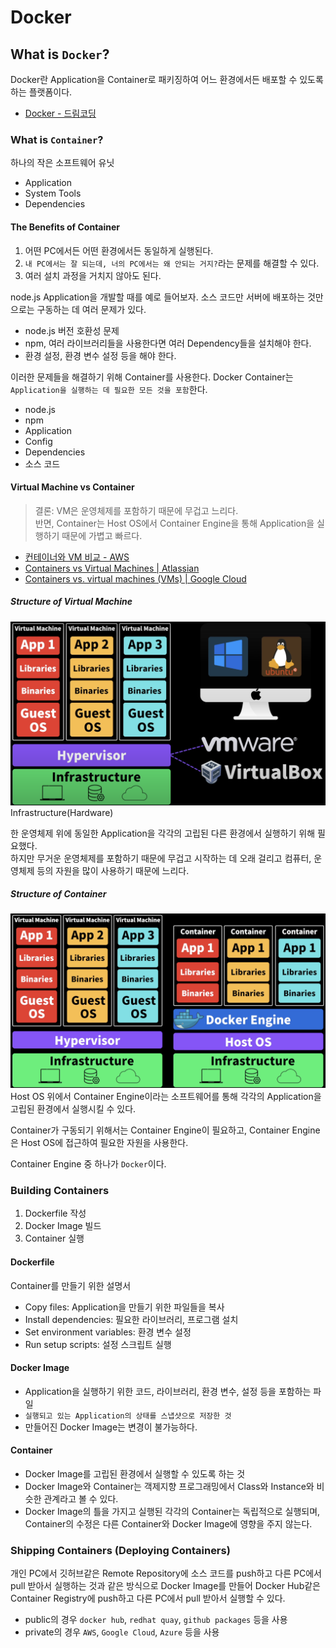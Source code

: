 # Docker

## What is `Docker`?
Docker란 Application을 Container로 패키징하여 어느 환경에서든 배포할 수 있도록 하는 플랫폼이다.

- [Docker - 드림코딩](https://www.youtube.com/watch?v=LXJhA3VWXFA)

### What is `Container`?
하나의 작은 소프트웨어 유닛
- Application
- System Tools
- Dependencies

#### The Benefits of Container
1. 어떤 PC에서든 어떤 환경에서든 동일하게 실행된다.
2. `내 PC에서는 잘 되는데, 너의 PC에서는 왜 안되는 거지?`라는 문제를 해결할 수 있다.
3. 여러 설치 과정을 거치지 않아도 된다.

node.js Application을 개발할 때를 예로 들어보자.
소스 코드만 서버에 배포하는 것만으로는 구동하는 데 여러 문제가 있다.
- node.js 버전 호환성 문제
- npm, 여러 라이브러리들을 사용한다면 여러 Dependency들을 설치해야 한다.
- 환경 설정, 환경 변수 설정 등을 해야 한다.

이러한 문제들을 해결하기 위해 Container를 사용한다.
Docker Container는 `Application을 실행하는 데 필요한 모든 것을 포함`한다.
- node.js
- npm
- Application
- Config
- Dependencies
- 소스 코드

#### Virtual Machine vs Container
> 결론: VM은 운영체제를 포함하기 때문에 무겁고 느리다.\
> 반면, Container는 Host OS에서 Container Engine을 통해 Application을 실행하기 때문에 가볍고 빠르다.

- [컨테이너와 VM 비교 - AWS](https://aws.amazon.com/ko/compare/the-difference-between-containers-and-virtual-machines/)
- [Containers vs Virtual Machines | Atlassian](https://www.atlassian.com/microservices/cloud-computing/containers-vs-vms)
- [Containers vs. virtual machines (VMs) | Google Cloud](https://cloud.google.com/discover/containers-vs-vms#:~:text=Virtual%20machines%20provide%20an%20abstracted,a%20physical%20or%20virtual%20machine.)

##### Structure of Virtual Machine
![Structure of Virtual Machine](../img/vm.png)
Infrastructure(Hardware)

한 운영체제 위에 동일한 Application을 각각의 고립된 다른 환경에서 실행하기 위해 필요했다.\
하지만 무거운 운영체제를 포함하기 때문에 무겁고 시작하는 데 오래 걸리고 컴퓨터, 운영체제 등의 자원을 많이 사용하기 때문에 느리다.

##### Structure of Container
![Structure of Container](../img/container.png)
Host OS 위에서 Container Engine이라는 소프트웨어를 통해 각각의 Application을 고립된 환경에서 실행시킬 수 있다.

Container가 구동되기 위해서는 Container Engine이 필요하고, Container Engine은 Host OS에 접근하여 필요한 자원을 사용한다.

Container Engine 중 하나가 `Docker`이다.

### Building Containers
1. Dockerfile 작성
2. Docker Image 빌드
3. Container 실행

#### Dockerfile
Container를 만들기 위한 설명서
- Copy files: Application을 만들기 위한 파일들을 복사
- Install dependencies: 필요한 라이브러리, 프로그램 설치
- Set environment variables: 환경 변수 설정
- Run setup scripts: 설정 스크립트 실행

#### Docker Image
- Application을 실행하기 위한 코드, 라이브러리, 환경 변수, 설정 등을 포함하는 파일
- `실행되고 있는 Application의 상태를 스냅샷으로 저장한 것`
- 만들어진 Docker Image는 변경이 불가능하다.

#### Container
- Docker Image를 고립된 환경에서 실행할 수 있도록 하는 것
- Docker Image와 Container는 객제지향 프로그래밍에서 Class와 Instance와 비슷한 관계라고 볼 수 있다.
- Docker Image의 틀을 가지고 실행된 각각의 Container는 독립적으로 실행되며, Container의 수정은 다른 Container와 Docker Image에 영향을 주지 않는다.

### Shipping Containers (Deploying Containers)
개인 PC에서 깃허브같은 Remote Repository에 소스 코드를 push하고 다른 PC에서 pull 받아서 실행하는 것과 같은 방식으로 Docker Image를 만들어 Docker Hub같은 Container Registry에 push하고 다른 PC에서 pull 받아서 실행할 수 있다.

- public의 경우 `docker hub`, `redhat quay`, `github packages` 등을 사용
- private의 경우 `AWS`, `Google Cloud`, `Azure` 등을 사용
